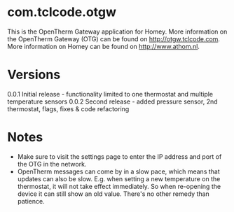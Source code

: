# com.tclcode.otgw

This is the OpenTherm Gateway application for Homey.
More information on the OpenTherm Gateway (OTG) can be found on http://otgw.tclcode.com.
More information on Homey can be found on http://www.athom.nl.

# Versions

0.0.1 Initial release - functionality limited to one thermostat and multiple temperature sensors
0.0.2 Second release - added pressure sensor, 2nd thermostat, flags, fixes & code refactoring

# Notes

- Make sure to visit the settings page to enter the IP address and port of the OTG in the network.
- OpenTherm messages can come by in a slow pace, which means that updates can also be slow. E.g. when setting a new temperature on the thermostat, it will not take effect immediately. So when re-opening the device it can still show an old value. There's no other remedy than patience.
